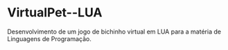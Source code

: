 # VirtualPet--LUA
Desenvolvimento de um jogo de bichinho virtual em LUA para a matéria de Linguagens de Programação.

